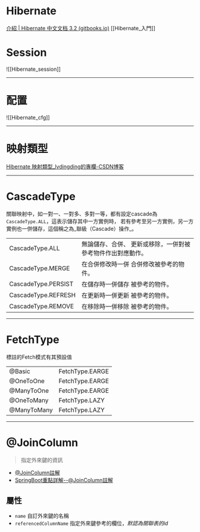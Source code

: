 # Hibernate 
[介紹 | Hibernate 中文文档 3.2 (gitbooks.io)](https://wizardforcel.gitbooks.io/hibernate-doc/content/index.html)
[[Hibernate_入門]]


# Session
![[Hibernate_session]]

---

# 配置
![[Hibernate_cfg]]

---

# 映射類型
[Hibernate 映射類型_lvdingding的專欄-CSDN博客](https://blog.csdn.net/lvdingding/article/details/111414742?ops_request_misc=%257B%2522request%255Fid%2522%253A%2522162817475816780271571100%2522%252C%2522scm%2522%253A%252220140713.130102334.pc%255Fall.%2522%257D&request_id=162817475816780271571100&biz_id=0&utm_medium=distribute.pc_search_result.none-task-blog-2~all~first_rank_v2~hot_rank-2-111414742.first_rank_v2_pc_rank_v29&utm_term=Hibernate+calendar+%E6%98%A0%E5%B0%84&spm=1018.2226.3001.4187)

---

# CascadeType
關聯映射中，如一對一、一對多、多對一等，都有設定cascade為`CascadeType.ALL`，這表示儲存其中一方實例時，
若有參考至另一方實例，另一方實例也一併儲存，這個稱之為_聯級（Cascade）操作_。

|                     |           |
| ------------------- | ----------------------------------------------------------- |
| CascadeType.ALL     | 無論儲存、合併、 更新或移除，一併對被參考物件作出對應動作。 |
| CascadeType.MERGE   | 在合併修改時一併 合併修改被參考的物件。                     |
| CascadeType.PERSIST | 在儲存時一併儲存 被參考的物件。                             |
| CascadeType.REFRESH | 在更新時一併更新 被參考的物件。                             |
| CascadeType.REMOVE  | 在移除時一併移除 被參考的物件。                             |
                                                         
---

# FetchType
標註的Fetch模式有其預設值

|             |                 |
| ----------- | --------------- |
| @Basic      | FetchType.EARGE |
| @OneToOne   | FetchType.EARGE |
| @ManyToOne  | FetchType.EARGE |
| @OneToMany  | FetchType.LAZY  |
| @ManyToMany | FetchType.LAZY  |


---

# @JoinColumn
> 指定外來鍵的資訊
- [@JoinColumn註解](https://blog.csdn.net/pengjunlee/article/details/79972059?utm_medium=distribute.pc_relevant.none-task-blog-2%7Edefault%7EBlogCommendFromMachineLearnPai2%7Edefault-1.control&depth_1-utm_source=distribute.pc_relevant.none-task-blog-2%7Edefault%7EBlogCommendFromMachineLearnPai2%7Edefault-1.control)
- [SpringBoot重點詳解--@JoinColumn註解](https://blog.csdn.net/pengjunlee/article/details/79972059?utm_medium=distribute.pc_relevant.none-task-blog-2%7Edefault%7EBlogCommendFromMachineLearnPai2%7Edefault-1.control&depth_1-utm_source=distribute.pc_relevant.none-task-blog-2%7Edefault%7EBlogCommendFromMachineLearnPai2%7Edefault-1.control)

## 屬性
- `name` 自訂外來鍵的名稱
- `referencedColumnName` 指定外來鍵參考的欄位，_默認為關聯表的id_
